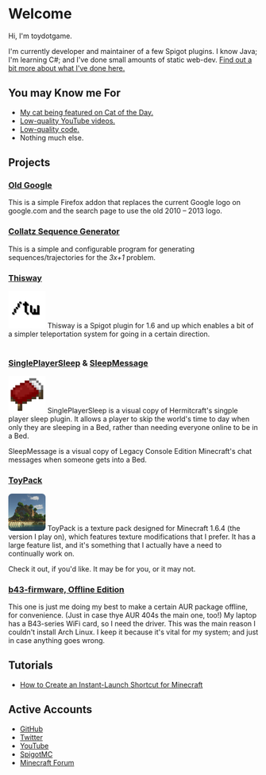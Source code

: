 # Welcome
Hi, I'm toydotgame.

I'm currently developer and maintainer of a few Spigot plugins. I know Java; I'm learning C#; and I've done small amounts of static web-dev. [Find out a bit more about what I've done here.](pages/about.html)

## You may Know me For
* [My cat being featured on Cat of the Day.](http://catoftheday.com/archive/2020/March/18.html)
* [Low-quality YouTube videos.](https://www.youtube.com/channel/UCgkC2xFIPZCLEadyYZCsbWw)
* [Low-quality code.](https://github.com/toydotgame/)
* Nothing much else.

## Projects
### [Old Google](https://github.com/toydotgame/old-google)
This is a simple Firefox addon that replaces the current Google logo on google.com and the search page to use the old 2010 – 2013 logo.
<br>
### [Collatz Sequence Generator](https://github.com/toydotgame/collatz-conjecture-sequence-generator)
This is a simple and configurable program for generating sequences/trajectories for the _3x+1_ problem.
<br>
### [Thisway](https://spigotmc.org/resources/thisway.87115/)
<img src="assets/images/Thisway_Rounded.png" width="75" id="inline" /> Thisway is a Spigot plugin for 1.6 and up which enables a bit of a simpler teleportation system for going in a certain direction.
<br><br>
### [SinglePlayerSleep](https://www.spigotmc.org/resources/singleplayersleep.91195/) & [SleepMessage](https://www.spigotmc.org/resources/sleepmessage.91191/)
<img src="assets/images/Bed.png" width="75" id="inline" /> SinglePlayerSleep is a visual copy of Hermitcraft's singple player sleep plugin. It allows a player to skip the world's time to day when only they are sleeping in a Bed, rather than needing everyone online to be in a Bed.

SleepMessage is a visual copy of Legacy Console Edition Minecraft's chat messages when someone gets into a Bed.
<br>
### [ToyPack](pages/toypack.html)
<img src="assets/images/pack.png" width="75" id="inline" style="border-radius:10%" /> ToyPack is a texture pack designed for Minecraft 1.6.4 (the version I play on), which features texture modifications that I prefer. It has a large feature list, and it's something that I actually have a need to continually work on.

Check it out, if you'd like. It may be for you, or it may not.
<br>
### [b43-firmware, Offline Edition](https://github.com/toydotgame/b43-firmware/)
This one is just me doing my best to make a certain AUR package offline, for convenience. (Just in case thye AUR 404s the main one, too!)
My laptop has a B43-series WiFi card, so I need the driver. This was the main reason I couldn't install Arch Linux. I keep it because it's vital for my system; and just in case anything goes wrong.
<br>

## Tutorials
* [How to Create an Instant-Launch Shortcut for Minecraft](pages/tutorials/instantMinecraft.html)

## Active Accounts
* [GitHub](https://github.com/toydotgame)
* [Twitter](https://twitter.com/toydotgame)
* [YouTube](https://www.youtube.com/channel/UCgkC2xFIPZCLEadyYZCsbWw)
* [SpigotMC](https://www.spigotmc.org/members/toydotgam.1096646/)
* [Minecraft Forum](https://www.minecraftforum.net/members/toydotgam)

